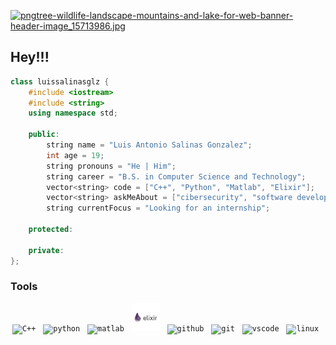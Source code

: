 [![pngtree-wildlife-landscape-mountains-and-lake-for-web-banner-header-image_15713986.jpg](https://i.postimg.cc/nc0G2k1Q/pngtree-wildlife-landscape-mountains-and-lake-for-web-banner-header-image-15713986.jpg)](https://postimg.cc/56QzN8Tx)
## Hey!!!
```cpp
class luissalinasglz {
    #include <iostream>
    #include <string>
    using namespace std;

    public:
        string name = "Luis Antonio Salinas Gonzalez";
        int age = 19;
        string pronouns = "He | Him";
        string career = "B.S. in Computer Science and Technology";
        vector<string> code = ["C++", "Python", "Matlab", "Elixir"];
        vector<string> askMeAbout = ["cibersecurity", "software development", "gaming"];
        string currentFocus = "Looking for an internship";

    protected:

    private:
};
```

### Tools
<div align="center">

<code><img src="https://cdn.jsdelivr.net/gh/devicons/devicon/icons/cplusplus/cplusplus-original.svg" height="45" alt="C++"/></code>&nbsp;&nbsp;
<code><img src="https://cdn.jsdelivr.net/gh/devicons/devicon/icons/python/python-original.svg" height="45" alt="python"/></code>&nbsp;&nbsp;
<code><img src="https://upload.wikimedia.org/wikipedia/commons/2/21/Matlab_Logo.png" height="45" alt="matlab"/></code>&nbsp;&nbsp;
<code><img src="https://raw.githubusercontent.com/github/explore/9a726b18911e4f631a91054933e7b0c2c66af964/topics/elixir/elixir.png" height="45" alt="elixir"/></code>&nbsp;&nbsp;
<code><img src="https://cdn.jsdelivr.net/gh/devicons/devicon/icons/github/github-original.svg" height="45" alt="github"/></code>&nbsp;&nbsp;
<code><img src="https://cdn.jsdelivr.net/gh/devicons/devicon/icons/git/git-original.svg" height="45" alt="git"/></code>&nbsp;&nbsp;
<code><img src="https://cdn.jsdelivr.net/gh/devicons/devicon/icons/vscode/vscode-original.svg" height="45" alt="vscode"/></code>&nbsp;&nbsp;
<code><img src="https://upload.wikimedia.org/wikipedia/commons/thumb/3/35/Tux.svg/648px-Tux.svg.png" height="45" alt="linux"/></code>&nbsp;&nbsp;

</div>
